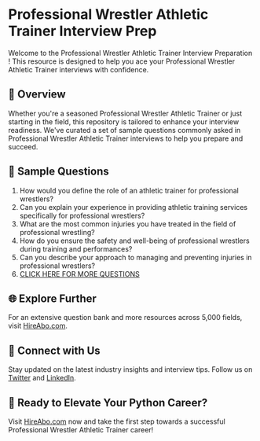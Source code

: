 # Professional Wrestler Athletic Trainer Interview Prep

Welcome to the Professional Wrestler Athletic Trainer Interview Preparation ! This resource is designed to help you ace your Professional Wrestler Athletic Trainer interviews with confidence.

## 🚀 Overview

Whether you're a seasoned Professional Wrestler Athletic Trainer or just starting in the field, this repository is tailored to enhance your interview readiness. We've curated a set of sample questions commonly asked in Professional Wrestler Athletic Trainer interviews to help you prepare and succeed.

## 📝 Sample Questions

1. How would you define the role of an athletic trainer for professional wrestlers?
2. Can you explain your experience in providing athletic training services specifically for professional wrestlers?
3. What are the most common injuries you have treated in the field of professional wrestling?
4. How do you ensure the safety and well-being of professional wrestlers during training and performances?
5. Can you describe your approach to managing and preventing injuries in professional wrestlers?
6. [CLICK HERE FOR MORE QUESTIONS](https://hireabo.com/job/15_3_29/Professional%20Wrestler%20Athletic%20Trainer)

## 🌐 Explore Further

For an extensive question bank and more resources across 5,000 fields, visit [HireAbo.com](https://www.hireabo.com).

## 📱 Connect with Us

Stay updated on the latest industry insights and interview tips. Follow us on [Twitter](https://twitter.com/hireabo) and [LinkedIn](https://www.linkedin.com/in/hire-abo-3609972a8/).

## 🚀 Ready to Elevate Your Python Career?

Visit [HireAbo.com](https://www.hireabo.com) now and take the first step towards a successful Professional Wrestler Athletic Trainer career!